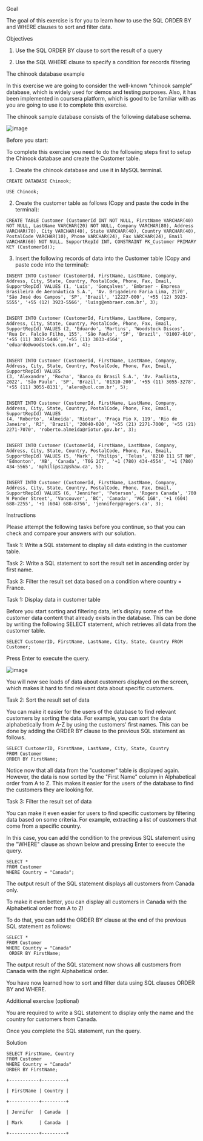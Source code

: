 Goal 

The goal of this exercise is for you to learn how to use the SQL ORDER BY and WHERE clauses to sort and filter data.


Objectives  

1. Use the SQL ORDER BY clause to sort the result of a query  

2. Use the SQL WHERE clause to specify a condition for records filtering


The chinook database example 

In this exercise we are going to consider the well-known “chinook sample” database, which is widely used for demos and testing purposes. Also, it has been implemented in coursera platform, which is good to be familiar with as you are going to use it to complete this exercise.

The chinook sample database consists of the following database schema.

![image](https://github.com/janaom/Meta-Database-Engineer-Professional-Certificate/assets/83917694/eb698c03-ab99-41dd-b6c9-aced5c06d52a)


Before you start:

To complete this exercise you need to do the following steps first to setup the Chinook database and create the Customer table.


1. Create the chinook database and use it in MySQL terminal.
```
CREATE DATABASE Chinook;
```
```
USE Chinook;
```

2. Create the customer table as follows (Copy and paste the code in the terminal):

```
CREATE TABLE Customer (CustomerId INT NOT NULL, FirstName VARCHAR(40) NOT NULL, LastName VARCHAR(20) NOT NULL, Company VARCHAR(80), Address VARCHAR(70), City VARCHAR(40), State VARCHAR(40), Country VARCHAR(40), PostalCode VARCHAR(10), Phone VARCHAR(24), Fax VARCHAR(24), Email VARCHAR(60) NOT NULL, SupportRepId INT, CONSTRAINT PK_Customer PRIMARY KEY (CustomerId));
```

3. Insert the following records of data into the Customer table (Copy and paste code into the terminal):

```
INSERT INTO Customer (CustomerId, FirstName, LastName, Company, Address, City, State, Country, PostalCode, Phone, Fax, Email, SupportRepId) VALUES (1, 'Luís', 'Gonçalves', 'Embraer - Empresa Brasileira de Aeronáutica S.A.', 'Av. Brigadeiro Faria Lima, 2170', 'São José dos Campos', 'SP', 'Brazil', '12227-000', '+55 (12) 3923-5555', '+55 (12) 3923-5566', 'luisg@embraer.com.br', 3);


INSERT INTO Customer (CustomerId, FirstName, LastName, Company, Address, City, State, Country, PostalCode, Phone, Fax, Email, SupportRepId) VALUES (2, 'Eduardo', 'Martins', 'Woodstock Discos', 'Rua Dr. Falcão Filho, 155', 'São Paulo', 'SP', 'Brazil', '01007-010', '+55 (11) 3033-5446', '+55 (11) 3033-4564', 'eduardo@woodstock.com.br', 4);


INSERT INTO Customer (CustomerId, FirstName, LastName, Company, Address, City, State, Country, PostalCode, Phone, Fax, Email, SupportRepId) VALUES
(3, 'Alexandre', 'Rocha', 'Banco do Brasil S.A.', 'Av. Paulista, 2022', 'São Paulo', 'SP', 'Brazil', '01310-200', '+55 (11) 3055-3278', '+55 (11) 3055-8131', 'alero@uol.com.br', 5);


INSERT INTO Customer (CustomerId, FirstName, LastName, Company, Address, City, State, Country, PostalCode, Phone, Fax, Email, SupportRepId) VALUES
(4, 'Roberto', 'Almeida', 'Riotur', 'Praça Pio X, 119', 'Rio de Janeiro', 'RJ', 'Brazil', '20040-020', '+55 (21) 2271-7000', '+55 (21) 2271-7070', 'roberto.almeida@riotur.gov.br', 3);


INSERT INTO Customer (CustomerId, FirstName, LastName, Company, Address, City, State, Country, PostalCode, Phone, Fax, Email, SupportRepId) VALUES (5, 'Mark', 'Philips', 'Telus', '8210 111 ST NW', 'Edmonton', 'AB', 'Canada', 'T6G 2C7', '+1 (780) 434-4554', '+1 (780) 434-5565', 'mphilips12@shaw.ca', 5);


INSERT INTO Customer (CustomerId, FirstName, LastName, Company, Address, City, State, Country, PostalCode, Phone, Fax, Email, SupportRepId) VALUES (6, 'Jennifer', 'Peterson', 'Rogers Canada', '700 W Pender Street', 'Vancouver', 'BC', 'Canada', 'V6C 1G8', '+1 (604) 688-2255', '+1 (604) 688-8756', 'jenniferp@rogers.ca', 3); 
```
Instructions 

Please attempt the following tasks before you continue, so that you can check and compare your answers with our solution. 

Task 1: Write a SQL statement to display all data existing in the customer table.  

Task 2: Write a SQL statement to sort the result set in ascending order by first name.   

Task 3: Filter the result set data based on a condition where country = France. 

 

Task 1: Display data in customer table 


Before you start sorting and filtering data, let’s display some of the customer data content that already exists in the database. This can be done by writing the following SELECT statement, which retrieves all data from the customer table. 
```     
SELECT CustomerID, FirstName, LastName, City, State, Country FROM Customer;
```
Press Enter to execute the query.

![image](https://github.com/janaom/Meta-Database-Engineer-Professional-Certificate/assets/83917694/aeba5c8e-2281-4b31-944f-9f2fe25b52f9)
 

You will now see loads of data about customers displayed on the screen, which makes it hard to find relevant data about specific customers.


Task 2: Sort the result set of data 

You can make it easier for the users of the database to find relevant customers by sorting the data. For example, you can sort the data alphabetically from A-Z by using the customers' first names. This can be done by adding the ORDER BY clause to the previous SQL statement as follows.
```
SELECT CustomerID, FirstName, LastName, City, State, Country 
FROM Customer 
ORDER BY FirstName;
```
Notice now that all data from the "customer" table is displayed again. However, the data is now sorted by the "First Name" column in Alphabetical order from A to Z.  This makes it easier for the users of the database to find the customers they are looking for.


Task 3: Filter the result set of data 

You can make it even easier for users to find specific customers by filtering data based on some criteria. For example, extracting a list of customers that come from a specific country.

In this case, you can add the condition to the previous SQL statement using the "WHERE" clause as shown below and pressing Enter to execute the query.  
```
SELECT * 
FROM Customer 
WHERE Country = "Canada"; 
```
The output result of the SQL statement displays all customers from Canada only.  

To make it even better, you can display all customers in Canada with the Alphabetical order from A to Z!  

To do that, you can add the ORDER BY clause at the end of the previous SQL statement as follows: 
```
SELECT * 
FROM Customer  
WHERE Country = "Canada" 
 ORDER BY FirstName; 
```
The output result of the SQL statement now shows all customers from Canada with the right Alphabetical order.  

You have now learned how to sort and filter data using SQL clauses ORDER BY and WHERE.  


Additional exercise (optional) 

You are required to write a SQL statement to display only the name and the country for customers from Canada.

Once you complete the SQL statement, run the query.   


Solution  
```
SELECT FirstName, Country 
FROM Customer  
WHERE Country = "Canada"  
ORDER BY FirstName; 

+-----------+---------+ 

| FirstName | Country | 

+-----------+---------+ 

| Jennifer  | Canada  | 

| Mark  	| Canada  | 

+-----------+---------+ 
```
